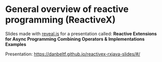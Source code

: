 # General overview of reactive programming (ReactiveX)

Slides made with [reveal.js](https://github.com/hakimel/reveal.js) for a presentation called: 
**Reactive Extensions for Async Programming Combining Operators & Implementations Examples**

Presentation: https://danbeltf.github.io/reactivex-rxjava-slides/#/
